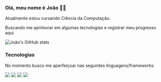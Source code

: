 ### Olá, meu nome é João 🙋‍♂️
Atualmente estou cursando Ciência da Computação.

Buscando me aprimorar em algumas tecnologias e registrar meu progresso aqui. 


![João's GitHub stats](https://github-readme-stats.vercel.app/api?username=jeyeight&show_icons=true&theme=dark)

### Tecnologias
No momento busco me aperfeiçoar nas seguintes linguagens/frameworks:

<div display="inline-block" aling="center">
<img src="https://img.shields.io/badge/HTML5-E34F26?style=for-the-badge&logo=html5&logoColor=white"/>
<img src="https://img.shields.io/badge/CSS3-1572B6?style=for-the-badge&logo=css3&logoColor=white"/>
<img src="https://img.shields.io/badge/PHP-777BB4?style=for-the-badge&logo=php&logoColor=white"/>
<img src="https://img.shields.io/badge/JavaScript-F7DF1E?style=for-the-badge&logo=javascript&logoColor=black"/>
</div>



